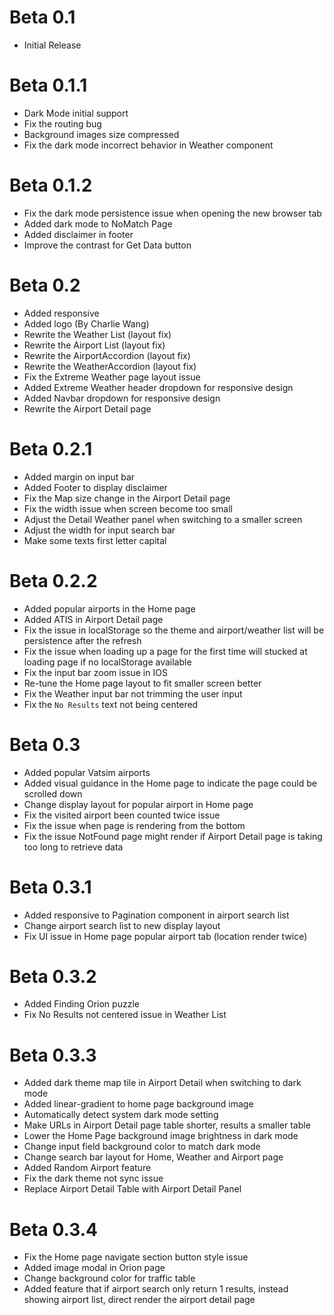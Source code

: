 # Beta 0.1

- Initial Release

# Beta 0.1.1

- Dark Mode initial support
- Fix the routing bug
- Background images size compressed
- Fix the dark mode incorrect behavior in Weather component

# Beta 0.1.2

- Fix the dark mode persistence issue when opening the new browser tab
- Added dark mode to NoMatch Page
- Added disclaimer in footer
- Improve the contrast for Get Data button

# Beta 0.2

- Added responsive
- Added logo (By Charlie Wang)
- Rewrite the Weather List (layout fix)
- Rewrite the Airport List (layout fix)
- Rewrite the AirportAccordion (layout fix)
- Rewrite the WeatherAccordion (layout fix)
- Fix the Extreme Weather page layout issue
- Added Extreme Weather header dropdown for responsive design
- Added Navbar dropdown for responsive design
- Rewrite the Airport Detail page

# Beta 0.2.1

- Added margin on input bar <br />
- Added Footer to display disclaimer
- Fix the Map size change in the Airport Detail page
- Fix the width issue when screen become too small
- Adjust the Detail Weather panel when switching to a smaller screen
- Adjust the width for input search bar
- Make some texts first letter capital

# Beta 0.2.2

- Added popular airports in the Home page
- Added ATIS in Airport Detail page
- Fix the issue in localStorage so the theme and airport/weather list will be persistence
  after the refresh
- Fix the issue when loading up a page for the first time will stucked at loading page if no
  localStorage available
- Fix the input bar zoom issue in IOS
- Re-tune the Home page layout to fit smaller screen better
- Fix the Weather input bar not trimming the user input
- Fix the `No Results` text not being centered

# Beta 0.3

- Added popular Vatsim airports
- Added visual guidance in the Home page to indicate the page could be scrolled down
- Change display layout for popular airport in Home page
- Fix the visited airport been counted twice issue
- Fix the issue when page is rendering from the bottom
- Fix the issue NotFound page might render if Airport Detail page is taking too long to
  retrieve data

# Beta 0.3.1

- Added responsive to Pagination component in airport search list
- Change airport search list to new display layout
- Fix UI issue in Home page popular airport tab (location render twice)

# Beta 0.3.2

- Added Finding Orion puzzle
- Fix No Results not centered issue in Weather List

# Beta 0.3.3

- Added dark theme map tile in Airport Detail when switching to dark mode
- Added linear-gradient to home page background image
- Automatically detect system dark mode setting
- Make URLs in Airport Detail page table shorter, results a smaller table
- Lower the Home Page background image brightness in dark mode
- Change input field background color to match dark mode
- Change search bar layout for Home, Weather and Airport page
- Added Random Airport feature
- Fix the dark theme not sync issue
- Replace Airport Detail Table with Airport Detail Panel

# Beta 0.3.4

- Fix the Home page navigate section button style issue
- Added image modal in Orion page
- Change background color for traffic table
- Added feature that if airport search only return 1 results, instead showing airport list,
  direct render the airport detail page 
